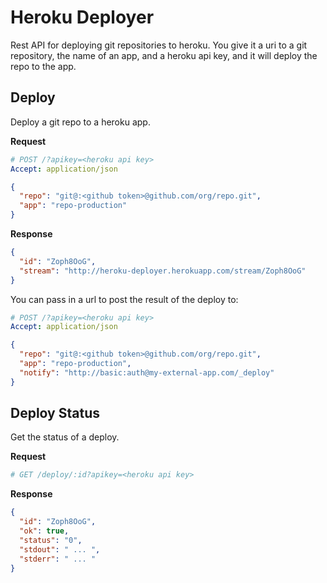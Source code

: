 # Heroku Deployer

Rest API for deploying git repositories to heroku. You give it a uri to a git
repository, the name of an app, and a heroku api key, and it will deploy the
repo to the app.

## Deploy

Deploy a git repo to a heroku app.

**Request**

```yaml
# POST /?apikey=<heroku api key>
Accept: application/json
```

```json
{
  "repo": "git@:<github token>@github.com/org/repo.git",
  "app": "repo-production"
}
```

**Response**

```json
{
  "id": "Zoph8OoG",
  "stream": "http://heroku-deployer.herokuapp.com/stream/Zoph8OoG"
}
```

You can pass in a url to post the result of the deploy to:

```yaml
# POST /?apikey=<heroku api key>
Accept: application/json
```

```json
{
  "repo": "git@:<github token>@github.com/org/repo.git",
  "app": "repo-production",
  "notify": "http://basic:auth@my-external-app.com/_deploy"
}
```

## Deploy Status

Get the status of a deploy.

**Request**

```yaml
# GET /deploy/:id?apikey=<heroku api key>
```

**Response**

```json
{
  "id": "Zoph8OoG",
  "ok": true,
  "status": "0",
  "stdout": " ... ",
  "stderr": " ... "
}
```
